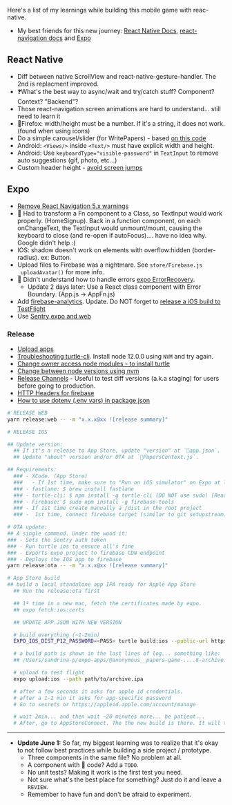 Here's a list of my learnings while building this mobile game with reac-native.

- My best friends for this new journey: [React Native Docs](https://reactnative.dev/docs), [react-navigation docs](https://reactnavigation.org/) and [Expo](https://docs.expo.io/versions/latest/)

## React Native

- Diff between native ScrollView and react-native-gesture-handler. The 2nd is replacment improved.
- ❓What's the best way to async/wait and try/catch stuff? Component? Context? "Backend"?
- Those react-navigation screen animations are hard to understand... still need to learn it
- 🐛Firefox: width/height must be a number. If it's a string, it does not work. (found when using icons)
- Do a simple carousel/slider (for WritePapers) - based [on this code](https://github.com/catalinmiron/react-native-aiaiai-carousel-animation)
- Android: `<Views/>` inside `<Text/>` must have explicit width and height.
- Android: Use `keyboardType="visible-password"` in `TextInput` to remove auto suggestions (gif, photo, etc...)
- Custom header height - [avoid screen jumps](https://github.com/react-navigation/react-navigation/issues/5936)

## Expo

- [Remove React Navigation 5.x warnings](https://stackoverflow.com/questions/60212460/how-to-remove-reach-navigation-5-x-warnings)
- 🐛 Had to transform a Fn component to a Class, so TextInput would work properly. (HomeSignup). Back in a function component, on each onChangeText, the TextInput would unmount/mount, causing the keyboard to close (and re-open if autoFocus).... have no idea why. Google didn't help :(
- IOS: shadow doesn't work on elements with overflow:hidden (border-radius). ex: Button.
- Upload files to Firebase was a nightmare. See `store/Firebase.js _uploadAvatar()` for more info.
- 📝 Didn't understand how to handle errors [expo ErrorRecovery](https://docs.expo.io/versions/v37.0.0/sdk/error-recovery/).
  - Update 2 days later: Use a React class component with Error Boundary. (App.js -> AppFn.js)
- Add [firebase-analytics](https://docs.expo.io/versions/latest/sdk/firebase-analytics/). Update. Do NOT forget to [release a iOS build to TestFlight](https://github.com/expo/expo/issues/8277)
- Use [Sentry expo and web](https://github.com/expo/sentry-expo/issues/77#issuecomment-646099545)

### Release

- [Upload apps](https://docs.expo.io/distribution/uploading-apps/#2-start-the-upload)
- [Troubleshooting turtle-cli](https://github.com/expo/turtle/issues/179). Install node 12.0.0 using `NVM` and try again.
- [Change owner access node modules - to install turtle](https://stackoverflow.com/questions/48910876/error-eacces-permission-denied-access-usr-local-lib-node-modules-react)
- [Change between node versions using nvm](https://stackoverflow.com/questions/47763783/cant-uninstall-global-npm-packages-after-installing-nvm)
- [Release Channels](https://docs.expo.io/distribution/release-channels/) - Useful to test diff versions (a.k.a staging) for users before going to production.
- [HTTP Headers for firebase](https://github.com/expo/expo/issues/4069)
- [How to use dotenv (.env vars) in package.json](https://medium.com/@arrayknight/how-to-use-env-variables-in-package-json-509b9b663867)

```bash
# RELEASE WEB
yarn release:web -- -m "x.x.x@xx ![release summary]"
```

```bash
# RELEASE IOS

## Update version:
  ## If it's a release to App Store, update "version" at `app.json`.
  ## Update "about" version and/or OTA at `PapersContext.js`.

## Requirements:
  ### - XCode. (App Store)
  ###   - If 1st time, make sure to "Run on iOS simulator" on Expo at least once.
  ### - fastlane: $ brew install fastlane
  ### - turtle-cli: $ npm install -g turtle-cli (DO NOT use sudo) [Read bug](https://github.com/expo/turtle/issues/247)
  ### - Firebase: $ sudo npm install -g firebase-tools
  ### - If 1st time create manually a /dist in the root project
  ### -  1st time, connect firebase target (similar to git setupstream): $ firebase target:apply hosting native papers-native

# OTA update:
## A single command. Under the wood it:
### - Sets the Sentry auth token
### - Run turtle ios to ensure all's fine
### - Exports expo project to firebase CDN endpoint
### - Deploys the IOS app to firebase
yarn release:ota -- -m "x.x.x@xx ![release summary]"

# App Store build
## build a local standalone app IPA ready for Apple App Store
  ## Run the release:ota first

  ## 1º time in a new mac, fetch the certificates made by expo.
  ## expo fetch:ios:certs

  ## UPDATE APP.JSON WITH NEW VERSION

  # build everything (~1-2min)
  EXPO_IOS_DIST_P12_PASSWORD=<PASS> turtle build:ios --public-url https://papers-native.firebaseapp.com/ios-index.json --team-id <TEAMID> --dist-p12-path secrets/papers-game_dist.p12 --provisioning-profile-path secrets/papers-game.mobileprovision

  # a build path is shown in the last lines of log... something like:
  ## /Users/sandrina-p/expo-apps/@anonymous__papers-game-....8-archive.ipa

  # upload to test flight
  expo upload:ios --path path/to/archive.ipa

  # after a few seconds it asks for apple id credentials.
  # after a 1-2 min it asks for app-specific password
  # Go to secrets or https://appleid.apple.com/account/manage

  # wait 2min... and then wait ~20 minutes more... be patient...
  # After, go to AppStoreConnect. The the new build is there. It will take a few hours to process it
```

---

- **Update June 1:**
  So far, my biggest learning was to realize that it's okay to not follow best practices while building a side project / prototype.
  - Three components in the same file? No problem at all.
  - A component with 🍝 code? Add a `TODO`.
  - No unit tests? Making it work is the first test you need.
  - Not sure what's the best place for something? Just do it and leave a `REVIEW`.
  - Remember to have fun and don't be afraid to experiment.
